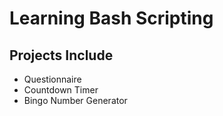 # Learning Bash Scripting
## Projects Include
- Questionnaire
- Countdown Timer
- Bingo Number Generator
